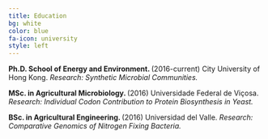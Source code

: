 ```yaml
---
title: Education
bg: white
color: blue
fa-icon: university
style: left
---
```

<p>
	<i class="fa university" aria-hidden="true"></i> <strong> Ph.D. School of Energy and Environment. </strong> (2016-current) 
	City University of Hong Kong. <em>Research: Synthetic Microbial Communities.</em>
	</p>
	
<p>
	<i class="fa university" aria-hidden="true"></i> <strong> MSc. in Agricultural Microbiology. </strong> (2016) 
	Universidade Federal de Viçosa. <em>Research: Individual Codon Contribution to Protein Biosynthesis in Yeast.</em>
	</p>
	
<p>
	<i class="fa fa-university" aria-hidden="true"></i> <strong> BSc. in Agricultural Engineering. </strong> (2016) 
	Universidad del Valle. <em>Research: Comparative Genomics of Nitrogen Fixing Bacteria.</em>
	</p>
